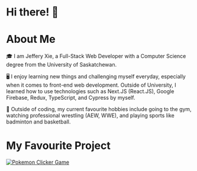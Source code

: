 # Hi there! 👋

# About Me 
🎓 I am Jeffery Xie, a Full-Stack Web Developer with a Computer Science degree from the University of Saskatchewan.
<br />

🖥 I enjoy learning new things and challenging myself everyday, especially when it comes to front-end web development. Outside of University, I learned how to use technologies such as Next.JS (React.JS), Google Firebase, Redux, TypeScript, and Cypress by myself. 
<br />

🏸 Outside of coding, my current favourite hobbies include going to the gym, watching professional wrestling (AEW, WWE), and playing sports like badminton and basketball. 

# My Favourite Project
[![Pokemon Clicker Game](https://user-images.githubusercontent.com/73203729/181860151-81201c7b-9a80-4371-93f4-9b3d49b24737.png)](https://heropokemon.web.app)
